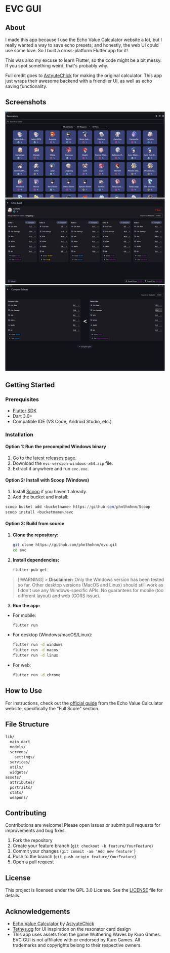 # EVC GUI

## About

I made this app because I use the Echo Value Calculator website a lot, but I really wanted a way to save echo presets; and honestly, the web UI could use some love. So I built a cross-platform Flutter app for it!

This was also my excuse to learn Flutter, so the code might be a bit messy. If you spot something weird, that's probably why.

Full credit goes to [AstyuteChick](https://github.com/AstyuteChick) for making the original calculator. This app just wraps their awesome backend with a friendlier UI, as well as echo saving functionality.

## Screenshots

![Main Menu](.github/images/main-menu.png)
![Echo Build Screen](.github/images/build-screen.png)
![Compare Echoes Screen](.github/images/compare-screen.png)

## Getting Started

### Prerequisites

- [Flutter SDK](https://flutter.dev/docs/get-started/install)
- Dart 3.0+
- Compatible IDE (VS Code, Android Studio, etc.)

### Installation

#### Option 1: Run the precompiled Windows binary

1. Go to the [latest releases page](https://github.com/phnthnhnm/evc/releases/latest).
2. Download the `evc-version-windows-x64.zip` file.
3. Extract it anywhere and run `evc.exe`.

#### Option 2: Install with Scoop (Windows)

1. Install [Scoop](https://scoop.sh/) if you haven't already.
2. Add the bucket and install:

```powershell
scoop bucket add <bucketname> https://github.com/phnthnhnm/Scoop
scoop install <bucketname>/evc
```

#### Option 3: Build from source

1. **Clone the repository:**
   ```sh
   git clone https://github.com/phnthnhnm/evc.git
   cd evc
   ```
2. **Install dependencies:**
   ```sh
   flutter pub get
   ```

> [!WARNING] > **Disclaimer:** Only the Windows version has been tested so far. Other desktop versions (MacOS and Linux) should still work as I don't use any Windows-specific APIs. No guarantees for mobile (too different layout) and web (CORS issue).

3. **Run the app:**

- For mobile:
  ```sh
  flutter run
  ```
- For desktop (Windows/macOS/Linux):
  ```sh
  flutter run -d windows
  flutter run -d macos
  flutter run -d linux
  ```
- For web:
  ```sh
  flutter run -d chrome
  ```

## How to Use

For instructions, check out the [official guide](https://www.echovaluecalc.com/instruct) from the Echo Value Calculator website, specifically the "Full Score" section.

## File Structure

```
lib/
  main.dart
  models/
  screens/
    settings/
  services/
  utils/
  widgets/
assets/
  attributes/
  portraits/
  stats/
  weapons/
```

## Contributing

Contributions are welcome! Please open issues or submit pull requests for improvements and bug fixes.

1. Fork the repository
2. Create your feature branch (`git checkout -b feature/YourFeature`)
3. Commit your changes (`git commit -am 'Add new feature'`)
4. Push to the branch (`git push origin feature/YourFeature`)
5. Open a pull request

## License

This project is licensed under the GPL 3.0 License. See the [LICENSE](LICENSE) file for details.

## Acknowledgements

- [Echo Value Calculator](https://www.echovaluecalc.com) by [AstyuteChick](https://github.com/AstyuteChick)
- [Tethys.gg](https://tethys.gg/resonators) for UI inspiration on the resonator card design
- This app uses assets from the game Wuthering Waves by Kuro Games. EVC GUI is not affiliated with or endorsed by Kuro Games. All trademarks and copyrights belong to their respective owners.
